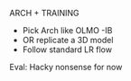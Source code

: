 ARCH + TRAINING
- Pick Arch like OLMO -IB
- OR replicate a 3D model
- Follow standard LR flow

Eval:
Hacky nonsense for now